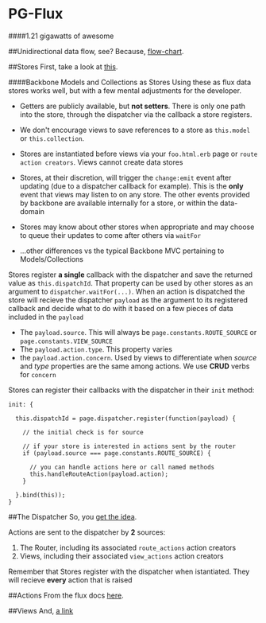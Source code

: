 PG-Flux
=======

####1.21 gigawatts of awesome

##Unidirectional data flow, see?
Because, [flow-chart](http://www.gliffy.com/go/publish/6568579).

##Stores
First, take a look at [this](http://facebook.github.io/flux/docs/overview.html#stores).

####Backbone Models and Collections as Stores
Using these as flux data stores works well, but with a few mental adjustments
for the developer.

+ Getters are publicly available, but **not setters**. There is only one path
into the store, through the dispatcher via the callback a store registers.

+ We don't encourage views to save references to a store as `this.model` or 
`this.collection`.

+ Stores are instantiated before views via your `foo.html.erb` page or 
`route action creators`. Views cannot create data stores

+ Stores, at their discretion, will trigger the `change:emit` event after
updating (due to a dispatcher callback for example). This is the **only** event
that views may listen to on any store. The other events provided by backbone are
available internally for a store, or within the data-domain

+ Stores may know about other stores when appropriate and may choose to queue
their updates to come after others via `waitFor`

+ ...other differences vs the typical Backbone MVC pertaining to Models/Collections

Stores register **a single** callback with the dispatcher and save the returned
value as `this.dispatchId`. That property can be used by other stores as an argument
to `dispatcher.waitFor(...)`. When an action is dispatched the store will 
recieve the dispatcher `payload` as the argument to its registered callback
and decide what to do with it based on a few pieces of data included in the `payload`

+ The `payload.source`. This will always be `page.constants.ROUTE_SOURCE` or 
`page.constants.VIEW_SOURCE`
+ The `payload.action.type`. This property varies
+ the `payload.action.concern`. Used by views to differentiate when _source_ 
and _type_ properties are the same among actions. We use **CRUD** verbs for `concern`

Stores can register their callbacks with the dispatcher in their `init` method:

    init: {
  
      this.dispatchId = page.dispatcher.register(function(payload) {
        
        // the initial check is for source
        
        // if your store is interested in actions sent by the router
        if (payload.source === page.constants.ROUTE_SOURCE) {
          
          // you can handle actions here or call named methods
          this.handleRouteAction(payload.action);
        }
        
      }.bind(this));
    }

##The Dispatcher
So, you [get the idea](http://facebook.github.io/flux/docs/overview.html#what-about-that-dispatcher).

Actions are sent to the dispatcher by **2** sources:

1. The Router, including its associated `route_actions` action creators
2. Views, including their associated `view_actions` action creators

Remember that Stores register with the dispatcher when istantiated. They will 
recieve **every** action that is raised

##Actions
From the flux docs [here](http://facebook.github.io/flux/docs/overview.html#actions).

##Views
And, [a link](http://facebook.github.io/flux/docs/overview.html#views-and-controller-views)
